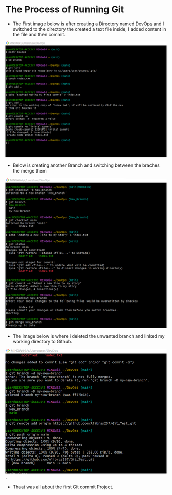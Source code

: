 # The Process of Running Git

- The First image below is after creating a Directory named DevOps and I switched to the directory the created a text file inside, I added content in the file and then commit.



![Alt text](<Images/Screenshot 2023-09-05 190443.png>)


- Below is creating another Branch and switching between the braches the merge them


![Alt text](<Images/Screenshot 2023-09-05 192942.png>)



- The image below is where i deleted the unwanted branch and linked my working directory to Github.


![Alt text](<Images/Screenshot 2023-09-05 194053.png>).


- Thaat was all about the first Git commit Project.

